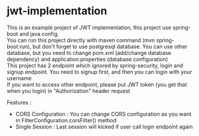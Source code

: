 # jwt-implementation

This is an example project of JWT implementation, this project use spring-boot and java config.<br />
You can run this project directly with maven command (mvn spring-boot:run), but don't forget to use postgresql database. You can use other database, but you need to change pom.xml (add/change database dependency) and application.properties (database configuration)<br />
This project has 2 endpoint which ignored by spring-security, login and signup endpoint. You need to signup first, and then you can login with your username<br/>
If you want to access other endpoint, please put JWT token (you get that when you login) in "Authorization" header request

Features :
<ul>
<li>CORS Configuration : You can change CORS configuration as you want in FilterConfiguration.corsFilter() method</li>
<li>Single Session : Last session will kicked if user call login endpoint again</li>
</ul>
